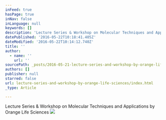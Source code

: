 ```yaml
---
inFeed: true
hasPage: true
inNav: false
inLanguage: null
keywords: []
description: 'Lecture Series & Workshop on Molecular Techniques and Applications by Orange Life Sciences'
datePublished: '2016-05-22T10:18:41.405Z'
dateModified: '2016-05-22T10:14:12.740Z'
title: ''
author:
  - name: ''
    url: ''
sourcePath: _posts/2016-05-21-lecture-series-and-workshop-by-orange-life-sciences.md
authors: []
publisher: null
starred: false
url: lecture-series-and-workshop-by-orange-life-sciences/index.html
_type: Article

---
```

Lecture Series & Workshop on Molecular Techniques and Applications by Orange Life Sciences
![](https://the-grid-user-content.s3-us-west-2.amazonaws.com/e5a5a854-3893-445b-8a26-dce43382fe9b.jpg)